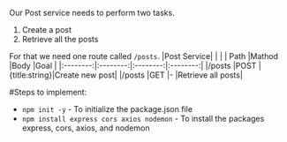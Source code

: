 Our Post service needs to perform two tasks.

1. Create a post
2. Retrieve all the posts

For that we need one route called `/posts`.
|Post Service| | | |
Path |Mathod |Body |Goal |
|:--------:|:--------:|:--------:|:--------:|
|/posts |POST |{title:string}|Create new post|
|/posts |GET |- |Retrieve all posts|

#Steps to implement:

- `npm init -y` - To initialize the package.json file
- `npm install express cors axios nodemon` - To install the packages express, cors, axios, and nodemon
